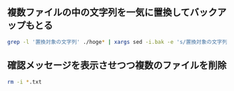 ## 複数ファイルの中の文字列を一気に置換してバックアップもとる
```Bash
grep -l '置換対象の文字列' ./hoge* | xargs sed -i.bak -e 's/置換対象の文字列/置換後の文字列/g'
```
## 確認メッセージを表示させつつ複数のファイルを削除
```Bash
rm -i *.txt
```
